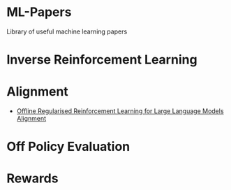 # ML-Papers
Library of useful machine learning papers

# Inverse Reinforcement Learning

# Alignment
- [Offline Regularised Reinforcement Learning for Large Language Models Alignment](https://arxiv.org/pdf/2405.19107)



# Off Policy Evaluation 

# Rewards 
